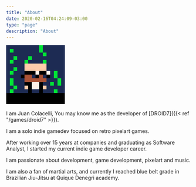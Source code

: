 ```yaml
---
title: "About"
date: 2020-02-16T04:24:09-03:00
type: "page"
description: "About"
---
```


![Juan Colacelli](jc.gif)

I am Juan Colacelli, You may know me as the developer of [DROID7]({{< ref "/games/droid7" >}}).

I am a solo indie gamedev focused on retro pixelart games.

After working over 15 years at companies and graduating as Software Analyst, I started my current indie game developer career.

I am passionate about development, game development, pixelart and music.

I am also a fan of martial arts, and currently I reached blue belt grade in Brazilian Jiu-Jitsu at Quique Denegri academy.
